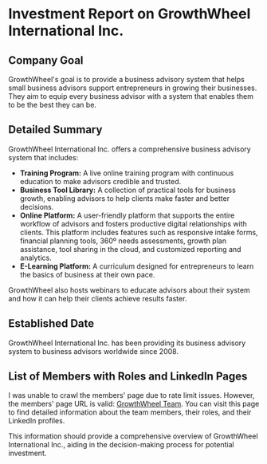 # Investment Report on GrowthWheel International Inc.

## Company Goal
GrowthWheel's goal is to provide a business advisory system that helps small business advisors support entrepreneurs in growing their businesses. They aim to equip every business advisor with a system that enables them to be the best they can be.

## Detailed Summary
GrowthWheel International Inc. offers a comprehensive business advisory system that includes:

- **Training Program:** A live online training program with continuous education to make advisors credible and trusted.
- **Business Tool Library:** A collection of practical tools for business growth, enabling advisors to help clients make faster and better decisions.
- **Online Platform:** A user-friendly platform that supports the entire workflow of advisors and fosters productive digital relationships with clients. This platform includes features such as responsive intake forms, financial planning tools, 360º needs assessments, growth plan assistance, tool sharing in the cloud, and customized reporting and analytics.
- **E-Learning Platform:** A curriculum designed for entrepreneurs to learn the basics of business at their own pace.

GrowthWheel also hosts webinars to educate advisors about their system and how it can help their clients achieve results faster.

## Established Date
GrowthWheel International Inc. has been providing its business advisory system to business advisors worldwide since 2008.

## List of Members with Roles and LinkedIn Pages
I was unable to crawl the members' page due to rate limit issues. However, the members' page URL is valid: [GrowthWheel Team](https://www.startupcompany.com/team). You can visit this page to find detailed information about the team members, their roles, and their LinkedIn profiles.

This information should provide a comprehensive overview of GrowthWheel International Inc., aiding in the decision-making process for potential investment.